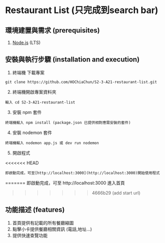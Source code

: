 # Restaurant List (只完成到search bar)


## 環境建置與需求 (prerequisites)

1. [Node.js](https://nodejs.org/en/) (LTS)


## 安裝與執行步驟 (installation and execution)

1. 終端機 下載專案

```
git clone https://github.com/HOChiaChun/S2-3-A21-restaurant-list.git
```

2. 終端機開啟專案資料夾

```
輸入 cd S2-3-A21-restaurant-list
```

3. 安裝 npm 套件

```
終端機輸入 npm install (package.json 已提供相對應需安裝的套件)
```

4. 安裝 nodemon 套件

```
終端機輸入 nodemon app.js 或 dev run nodemon
```

5. 開啟程式

<<<<<<< HEAD
```
即啟動完成，可至[http://localhost:3000](http://localhost:3000)開始使用程式
```
=======
即啟動完成，可至 http://localhost:3000 進入首頁

>>>>>>> 4666b29 (add start url)



## 功能描述 (features)

1. 首頁提供有記載的所有餐廳縮圖
2. 點擊小卡提供餐廳相關資訊 (電話,地址...)
3. 提供快速查覽功能

